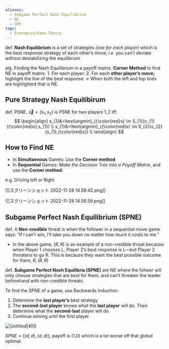 ```yaml
---
aliases:
  - Subgame Perfect Nash Equilibrium
  - NE
  - SPE
tags:
  - Economics/Game-Theory
---
```


def. **Nash Equilibrium** is a set of strategies _(one for each player)_ which is the best response strategy of each other’s move; _i.e._ you can’t deviate without destabilizing the equilibrium

alg. Finding the Nash Equilibrium in a payoff matrix.
 **Corner Method** to find NE in payoff matrix.
	1. For each player:
	2. For each **other player’s move;** highlight the line of the best response
→ When both the left and top lines are highlighted that is NE.

## Pure Strategy Nash Equilibirum

def. PSNE. $\vec{s}=(s_{1},s_{2})$ is PSNE for two players $1,2$ iff:
$$
\begin{align}
s_{1}&=\text{argmin}_{{\color{red}s} \in S_{1}}c_{1}({\color{red}s},s_{1}) \\
s_{1}&=\text{argmin}_{{\color{red}s} \in S_{2}}c_{2}(s_{1},{\color{red}s}) \\
\end{align}
$$

## How to Find NE

- In **Simultaenous** Games: Use the **Corner method**
- In **Sequential** Games: _Make the Decision Tree into a Payoff Matrix_, and use the **Corner method**:

e.g. Driving left or Right

![[スクリーンショット 2022-11-28 14.58.42.png]]

![[スクリーンショット 2022-11-28 14.58.59.png]]

## Subgame Perfect Nash Equilibrium (SPNE)

def. A **Non-credible** threat is when the follower in a sequential move game says: “If I can’t win, I’ll take you down no matter how much it costs to me.”

- In the above game, $(R,R)$ is an example of a non-credible threat because when Player 1 chooses L, Player 2’s best response is L—but Player 2 threatens to go R. This is because they want the best possible outcome for them, ${R,(R,R)}$

def. **Subgame Perfect Nash Equilibria (SPNE)** are NE where the follwer will only choose strategies that are best for them, and can’t threaten the leader beforehand with non-credible threats.

To find the SPNE of a game, use Backwards Induction:

1. Determine the **last player’s** best strategy
2. The **second-last player** knows what the **last player** will do. Then determine what the **second-last** player will do.
3. Continue solving until the first player.

![Untitled|400](Untitled%201%207.png)

$SPNE={\{(d,d),(d,d)\}}$, payoff is (1,0) which is a lot worse off that global optimal.

